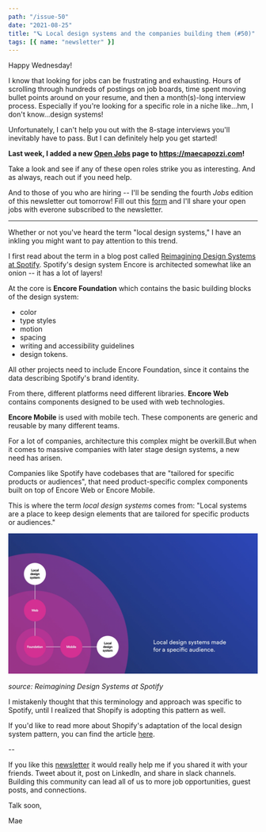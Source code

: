 ```yaml
---
path: "/issue-50"
date: "2021-08-25"
title: "🪐 Local design systems and the companies building them (#50)"
tags: [{ name: "newsletter" }]
---
```


Happy Wednesday!

I know that looking for jobs can be frustrating and exhausting. Hours of scrolling through hundreds of postings on job boards, time spent moving bullet points around on your resume, and then a month(s)-long interview process. Especially if you're looking for a specific role in a niche like...hm, I don't know...design systems!

Unfortunately, I can't help you out with the 8-stage interviews you'll inevitably have to pass. But I can definitely help you get started!

**Last week, I added a new [Open Jobs](https://maecapozzi.com/open-jobs/) page to https://maecapozzi.com!**

Take a look and see if any of these open roles strike you as interesting. And as always, reach out if you need help.

And to those of you who are hiring -- I'll be sending the fourth _Jobs_ edition of this newsletter out tomorrow! Fill out this [form](https://forms.gle/tCRpGy7PMfQGqu5B9) and I'll share your open jobs with everone subscribed to the newsletter.

---

Whether or not you've heard the term "local design systems," I have an inkling you might want to pay attention to this trend.

I first read about the term in a blog post called [Reimagining Design Systems at Spotify](https://spotify.design/article/reimagining-design-systems-at-spotify). Spotify's design system Encore is architected somewhat like an onion -- it has a lot of layers!

At the core is **Encore Foundation** which contains the basic building blocks of the design system:

- color
- type styles
- motion
- spacing
- writing and accessibility guidelines
- design tokens.

All other projects need to include Encore Foundation, since it contains the data describing Spotify's brand identity.

From there, different platforms need different libraries. **Encore Web** contains components designed to be used with web technologies.

**Encore Mobile** is used with mobile tech. These components are generic and reusable by many different teams.

For a lot of companies, architecture this complex might be overkill.But when it comes to massive companies with later stage design systems, a new need has arisen.

Companies like Spotify have codebases that are "tailored for specific products or audiences", that need product-specific complex components built on top of Encore Web or Encore Mobile.

This is where the term _local design systems_ comes from: "Local systems are a place to keep design elements that are tailored for specific products or audiences."

![Diagram of how the encore system is laid out with Encore foundation at the core, encore web and encore mobile in the middle, and local design systems at the outskirts](../../../assets/local-design-systems.png)

_source: Reimagining Design Systems at Spotify_

I mistakenly thought that this terminology and approach was specific to Spotify, until I realized that Shopify is adopting this pattern as well.

If you'd like to read more about Shopify's adaptation of the local design system pattern, you can find the article [here](https://ux.shopify.com/building-a-local-design-system-b2810c6e01f2).

--

If you like this [newsletter](https://maecapozzi.com/newsletter/) it would really help me if you shared it with your friends. Tweet about it, post on LinkedIn, and share in slack channels. Building this community can lead all of us to more job opportunities, guest posts, and connections.

Talk soon,

Mae
​
